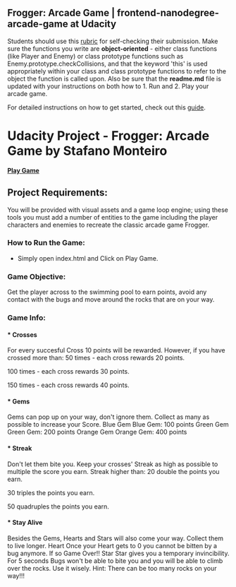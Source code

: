 Frogger: Arcade Game  |  frontend-nanodegree-arcade-game at Udacity
----------------------------------------------------------

Students should use this [rubric](https://review.udacity.com/#!/projects/2696458597/rubric) for self-checking their submission. Make sure the functions you write are **object-oriented** - either class functions (like Player and Enemy) or class prototype functions such as Enemy.prototype.checkCollisions, and that the keyword 'this' is used appropriately within your class and class prototype functions to refer to the object the function is called upon. Also be sure that the **readme.md** file is updated with your instructions on both how to 1. Run and 2. Play your arcade game.

For detailed instructions on how to get started, check out this [guide](https://docs.google.com/document/d/1v01aScPjSWCCWQLIpFqvg3-vXLH2e8_SZQKC8jNO0Dc/pub?embedded=true).



# Udacity Project - Frogger: Arcade Game by Stafano Monteiro


**[Play Game](https://stefanomonteiro.github.io/Frogger-Arcade-Game/)**

## **Project Requirements:**


You will be provided with visual assets and a game loop engine; using these tools you must add a number of entities to the game including the player characters and enemies to recreate the classic arcade game Frogger.




### **How to Run the Game:**

* Simply open index.html and Click on Play Game.





### **Game Objective:**

Get the player across to the swimming pool to earn points, avoid any contact with the bugs and move around the rocks that are on your way.




### **Game Info:**



#### * Crosses

For every succesful Cross 10 points will be rewarded.
However, if you have crossed more than:
50 times - each cross rewards 20 points.

100 times - each cross rewards 30 points.

150 times - each cross rewards 40 points.



#### * Gems

Gems can pop up on your way, don't ignore them. Collect as many as possible to increase your Score.
Blue Gem
Blue Gem: 100 points
Green Gem
Green Gem: 200 points
Orange Gem
Orange Gem: 400 points



#### * Streak

Don't let them bite you. Keep your crosses' Streak as high as possible to multiple the score you earn.
Streak higher than:
20 double the points you earn.

30 triples the points you earn.

50 quadruples the points you earn.



#### * Stay Alive

Besides the Gems, Hearts and Stars will also come your way. Collect them to live longer.
Heart
Once your Heart gets to 0 you cannot be bitten by a bug anymore. If so Game Over!!
Star
Star gives you a temporary invincibility. For 5 seconds Bugs won't be able to bite you and you will be able to climb over the rocks. Use it wisely. Hint: There can be too many rocks on your way!!!
